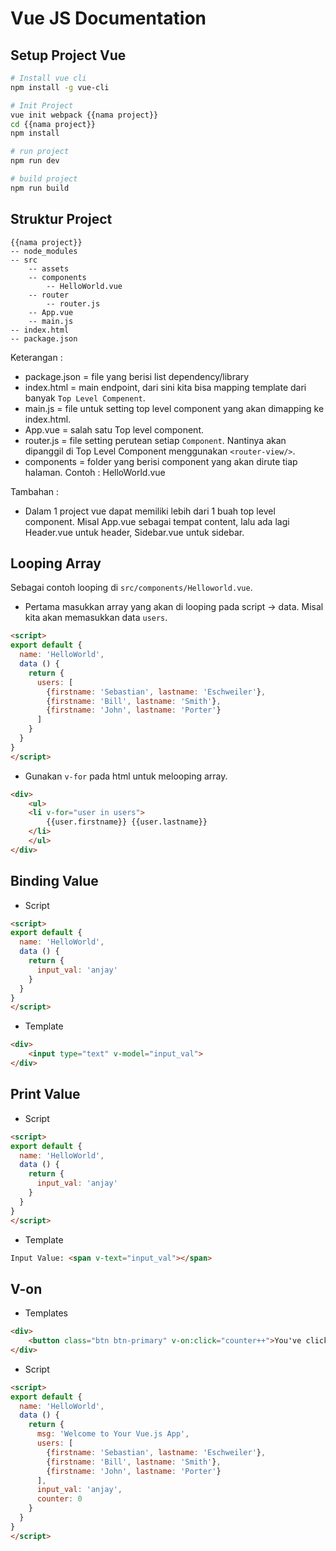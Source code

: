 # Vue JS Documentation

## Setup Project Vue
``` bash
# Install vue cli
npm install -g vue-cli

# Init Project
vue init webpack {{nama project}}
cd {{nama project}}
npm install

# run project
npm run dev

# build project
npm run build
```

## Struktur Project
```
{{nama project}}
-- node_modules
-- src
    -- assets
    -- components
        -- HelloWorld.vue
    -- router
        -- router.js
    -- App.vue
    -- main.js
-- index.html
-- package.json
```
Keterangan : 
- package.json = file yang berisi list dependency/library
- index.html = main endpoint, dari sini kita bisa mapping template dari banyak `Top Level Compenent`. 
- main.js = file untuk setting top level component yang akan dimapping ke index.html.
- App.vue = salah satu Top level component.
- router.js = file setting perutean setiap `Component`. Nantinya akan dipanggil di Top Level Component menggunakan `<router-view/>`.
- components = folder yang berisi component yang akan dirute tiap halaman. Contoh : HelloWorld.vue

Tambahan : 
- Dalam 1 project vue dapat memiliki lebih dari 1 buah top level component. Misal App.vue sebagai tempat content, lalu ada lagi Header.vue untuk header, Sidebar.vue untuk sidebar.

## Looping Array
Sebagai contoh looping di `src/components/Helloworld.vue`.
- Pertama masukkan array yang akan di looping pada script -> data. Misal kita akan memasukkan data `users`.
```html
<script>
export default {
  name: 'HelloWorld',
  data () {
    return {
      users: [
        {firstname: 'Sebastian', lastname: 'Eschweiler'},
        {firstname: 'Bill', lastname: 'Smith'},
        {firstname: 'John', lastname: 'Porter'}
      ]
    }
  }
}
</script>
```
- Gunakan `v-for` pada html untuk melooping array.
```html
<div>
    <ul>
    <li v-for="user in users">
        {{user.firstname}} {{user.lastname}}
    </li>
    </ul>
</div>
```

## Binding Value
- Script
``` html
<script>
export default {
  name: 'HelloWorld',
  data () {
    return {
      input_val: 'anjay'
    }
  }
}
</script>
```
- Template
```html
<div>
    <input type="text" v-model="input_val">
</div>
```

## Print Value
- Script
``` html
<script>
export default {
  name: 'HelloWorld',
  data () {
    return {
      input_val: 'anjay'
    }
  }
}
</script>
```
- Template
```html
Input Value: <span v-text="input_val"></span>
```

## V-on
- Templates
```html
<div>
    <button class="btn btn-primary" v-on:click="counter++">You've clicked this button {{counter}} times!</button>
</div>
```
- Script
``` html
<script>
export default {
  name: 'HelloWorld',
  data () {
    return {
      msg: 'Welcome to Your Vue.js App',
      users: [
        {firstname: 'Sebastian', lastname: 'Eschweiler'},
        {firstname: 'Bill', lastname: 'Smith'},
        {firstname: 'John', lastname: 'Porter'}
      ],
      input_val: 'anjay',
      counter: 0
    }
  }
}
</script>
```